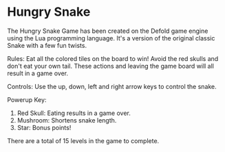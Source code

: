 # Hungry Snake

The Hungry Snake Game has been created on the Defold game engine using the Lua programming language. It's a version of the original classic Snake with a few fun twists.

Rules: Eat all the colored tiles on the board to win! Avoid the red skulls and don't eat your own tail. These actions and leaving the game board will all result in a game over.

Controls: Use the up, down, left and right arrow keys to control the snake.

Powerup Key:
1.	Red Skull: Eating results in a game over.
2.	Mushroom: Shortens snake length.
3.	Star: Bonus points!

There are a total of 15 levels in the game to complete. 

